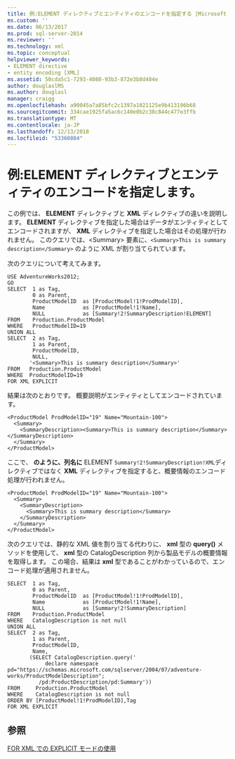 ```yaml
---
title: 例:ELEMENT ディレクティブとエンティティのエンコードを指定する |Microsoft Docs
ms.custom: ''
ms.date: 06/13/2017
ms.prod: sql-server-2014
ms.reviewer: ''
ms.technology: xml
ms.topic: conceptual
helpviewer_keywords:
- ELEMENT directive
- entity encoding [XML]
ms.assetid: 50cda5c1-7293-4080-93b3-872e3b8d484e
author: douglaslMS
ms.author: douglasl
manager: craigg
ms.openlocfilehash: a90045a7a85bfc2c1397a1021125e9b413196b68
ms.sourcegitcommit: 334cae1925fa5ac6c140e0b2c38c844c477e3ffb
ms.translationtype: MT
ms.contentlocale: ja-JP
ms.lasthandoff: 12/13/2018
ms.locfileid: "53360804"
---
```

# <a name="example-specifying-the-element-directive-and-entity-encoding"></a>例:ELEMENT ディレクティブとエンティティのエンコードを指定します。
  この例では、 **ELEMENT** ディレクティブと **XML** ディレクティブの違いを説明します。 **ELEMENT** ディレクティブを指定した場合はデータがエンティティとしてエンコードされますが、 **XML** ディレクティブを指定した場合はその処理が行われません。 このクエリでは、\<Summary> 要素に、`<Summary>This is summary description</Summary>` のように XML が割り当てられています。  
  
 次のクエリについて考えてみます。  
  
```  
USE AdventureWorks2012;  
GO  
SELECT  1 as Tag,  
        0 as Parent,  
        ProductModelID  as [ProductModel!1!ProdModelID],  
        Name            as [ProductModel!1!Name],  
        NULL            as [Summary!2!SummaryDescription!ELEMENT]  
FROM    Production.ProductModel  
WHERE   ProductModelID=19  
UNION ALL  
SELECT  2 as Tag,  
        1 as Parent,  
        ProductModelID,  
        NULL,  
       '<Summary>This is summary description</Summary>'  
FROM   Production.ProductModel  
WHERE  ProductModelID=19  
FOR XML EXPLICIT  
```  
  
 結果は次のとおりです。 概要説明がエンティティとしてエンコードされています。  
  
```  
<ProductModel ProdModelID="19" Name="Mountain-100">  
  <Summary>  
    <SummaryDescription><Summary>This is summary description</Summary></SummaryDescription>  
  </Summary>  
</ProductModel>  
```  
  
 ここで、 **のように、列名に** ELEMENT `Summary!2!SummaryDescription!XML`ディレクティブではなく **XML** ディレクティブを指定すると、概要情報のエンコード処理が行われません。  
  
```  
<ProductModel ProdModelID="19" Name="Mountain-100">  
  <Summary>  
    <SummaryDescription>  
      <Summary>This is summary description</Summary>  
    </SummaryDescription>  
  </Summary>  
</ProductModel>  
```  
  
 次のクエリでは、静的な XML 値を割り当てる代わりに、 **xml** 型の **query()** メソッドを使用して、 **xml** 型の CatalogDescription 列から製品モデルの概要情報を取得します。 この場合、結果は **xml** 型であることがわかっているので、エンコード処理が適用されません。  
  
```  
SELECT  1 as Tag,  
        0 as Parent,  
        ProductModelID  as [ProductModel!1!ProdModelID],  
        Name            as [ProductModel!1!Name],  
        NULL            as [Summary!2!SummaryDescription]  
FROM    Production.ProductModel  
WHERE   CatalogDescription is not null  
UNION ALL  
SELECT  2 as Tag,  
        1 as Parent,  
        ProductModelID,  
        Name,  
       (SELECT CatalogDescription.query('  
            declare namespace pd="https://schemas.microsoft.com/sqlserver/2004/07/adventure-works/ProductModelDescription";  
          /pd:ProductDescription/pd:Summary'))  
FROM     Production.ProductModel  
WHERE    CatalogDescription is not null  
ORDER BY [ProductModel!1!ProdModelID],Tag  
FOR XML EXPLICIT  
```  
  
## <a name="see-also"></a>参照  
 [FOR XML での EXPLICIT モードの使用](use-explicit-mode-with-for-xml.md)  
  
  
